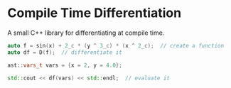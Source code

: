 # Compile Time Differentiation

A small C++ library for differentiating at compile time. 

```cpp
auto f = sin(x) + 2_c * (y ^ 3_c) * (x ^ 2_c);  // create a function
auto df = D(f);  // differentiate it

ast::vars_t vars = {x = 2, y = 4.0};

std::cout << df(vars) << std::endl;  // evaluate it 
```
